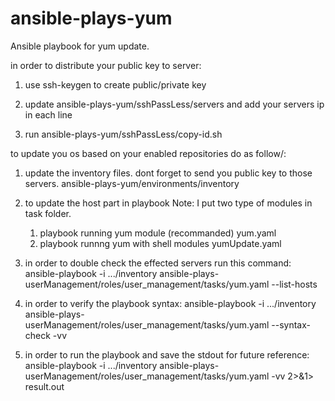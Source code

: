 # ansible-plays-yum
Ansible playbook for yum update.

in order to distribute your public key to server:
1) use ssh-keygen to create public/private key

2) update ansible-plays-yum/sshPassLess/servers and add your servers ip in each line

3) run ansible-plays-yum/sshPassLess/copy-id.sh



to update you os based on your enabled repositories do as follow/:
1) update the inventory files. dont forget to send you public key to those servers.
	ansible-plays-yum/environments/inventory

2) to update the host part in playbook
Note: I put two type of modules in task folder.
	1) playbook running yum module (recommanded)	yum.yaml
	2) playbook runnng yum with shell modules	yumUpdate.yaml

	
3) in order to double check the effected servers run this command:
ansible-playbook -i .../inventory ansible-plays-userManagement/roles/user_management/tasks/yum.yaml --list-hosts

4) in order to verify the playbook syntax:
ansible-playbook -i .../inventory ansible-plays-userManagement/roles/user_management/tasks/yum.yaml --syntax-check -vv

5) in order to run the playbook and save the stdout for future reference:
ansible-playbook -i .../inventory ansible-plays-userManagement/roles/user_management/tasks/yum.yaml -vv 2>&1> result.out


